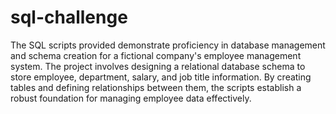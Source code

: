 # sql-challenge

The SQL scripts provided demonstrate proficiency in database management and schema creation for a fictional company's employee management system. The project involves designing a relational database schema to store employee, department, salary, and job title information. By creating tables and defining relationships between them, the scripts establish a robust foundation for managing employee data effectively.
